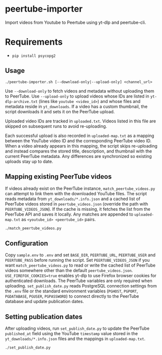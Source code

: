 # peertube-importer
Import videos from Youtube to Peertube using yt-dlp and peertube-cli.

# Requirements
* `pip install psycopg2`

## Usage

```
./peertube-importer.sh [--download-only|--upload-only] <channel_url>
```

Use `--download-only` to fetch videos and metadata without uploading them to
PeerTube. Use `--upload-only` to upload videos whose IDs are listed in
`yt-dlp-archive.txt` (lines like `youtube <video_id>`) and whose files and
metadata reside in `yt_downloads`. If a video has a custom thumbnail, the
script downloads it and sets it on the PeerTube upload.

Uploaded video IDs are tracked in `uploaded.txt`. Videos listed in this file
are skipped on subsequent runs to avoid re-uploading.

Each successful upload is also recorded in `uploaded-map.txt` as a mapping
between the YouTube video ID and the corresponding PeerTube video ID. When a
video already appears in this mapping, the script skips re-uploading and
instead compares the stored title, description, and thumbnail with the current
PeerTube metadata. Any differences are synchronized so existing uploads stay
up to date.

## Mapping existing PeerTube videos

If videos already exist on the PeerTube instance, `match_peertube_videos.py`
can attempt to link them with the downloaded YouTube files. The script reads
metadata from `yt_downloads/*.info.json` and a cached list of PeerTube videos
stored in `peertube_videos.json` (override the path with
`PEERTUBE_VIDEOS_JSON`). If the cache is missing, it fetches the list from the
PeerTube API and saves it locally. Any matches are appended to
`uploaded-map.txt` as `<youtube_id> <peertube_id>` pairs.

```bash
./match_peertube_videos.py
```

## Configuration
Copy `sample.env` to `.env` and set `BASE_DIR`, `PEERTUBE_URL`, `PEERTUBE_USER`
and `PEERTUBE_PASS` before running the script. Set `PEERTUBE_VIDEOS_JSON` if
you want `match_peertube_videos.py` to read or write the cached list of
PeerTube videos somewhere other than the default `peertube_videos.json`.
`USE_FIREFOX_COOKIES=true` enables yt-dlp to use Firefox browser cookies for
authenticated downloads. The PeerTube variables are only required when
uploading. `set_publish_date.py` reads PostgreSQL connection settings from the
`.env` file or the standard environment variables (`PGHOST`, `PGPORT`,
`PGDATABASE`, `PGUSER`, `PGPASSWORD`) to connect directly to the PeerTube
database and update publication dates.

## Setting publication dates

After uploading videos, run `set_publish_date.py` to update the PeerTube
`published_at` field using the YouTube `timestamp` value stored in the
`yt_downloads/*.info.json` files and the mappings in `uploaded-map.txt`.

```bash
./set_publish_date.py
```
